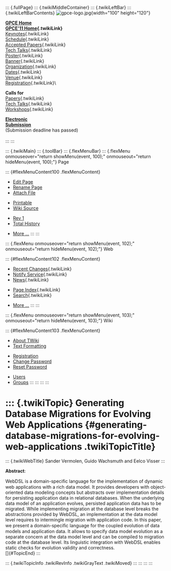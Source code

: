 ::: {.fullPage}
::: {.twikiMiddleContainer}
::: {.twikiLeftBar}
::: {.twikiLeftBarContents}
![gpce-logo.jpg](../pub/GPCE11/WebLeftBar/gpce-logo.jpg){width="100"
height="120"}

**[GPCE Home](http://program-transformation.org/Gpce)**\
**[GPCE\'11 Home](WebHome){.twikiLink}**\
[Keynotes](KeynoteSpeakers){.twikiLink}\
[Schedule](ConferenceProgram){.twikiLink}\
[Accepted Papers](AcceptedPapers){.twikiLink}\
[Tech Talks](TechTalks){.twikiLink}\
[Poster](Poster){.twikiLink}\
[Banner](Banner){.twikiLink}\
[Organization](ConferenceOrganization){.twikiLink}\
[Dates](ImportantDates){.twikiLink}\
[Venue](ConferenceVenue){.twikiLink}\
[Registration](ConferenceRegistration){.twikiLink}\

**Calls for**\
[Papers](CallForPapers){.twikiLink}\
[Tech Talks](CallForTechTalks){.twikiLink}\
[Workshops](Workshops){.twikiLink}

**[Electronic\
Submission](http://www.easychair.org/conferences/?conf=gpce11)**\
(Submission deadline has passed)\
\
:::
:::

::: {.twikiMain}
::: {.toolBar}
::: {.flexMenuBar}
::: {.flexMenu onmouseover="return showMenu(event, 100);" onmouseout="return hideMenu(event, 100);"}
Page

::: {#flexMenuContent100 .flexMenuContent}
-   [Edit
    Page](http://www.program-transformation.org/edit/GPCE11/GeneratingDatabaseMigrationsForEvolvingWebApplications?t=1536828808)
-   [Rename
    Page](http://www.program-transformation.org/rename/GPCE11/GeneratingDatabaseMigrationsForEvolvingWebApplications)
-   [Attach
    File](http://www.program-transformation.org/attach/GPCE11/GeneratingDatabaseMigrationsForEvolvingWebApplications)

<!-- -->

-   [Printable](http://www.program-transformation.org/view/GPCE11/GeneratingDatabaseMigrationsForEvolvingWebApplications?skin=print.pattern)
-   [Wiki
    Source](http://www.program-transformation.org/view/GPCE11/GeneratingDatabaseMigrationsForEvolvingWebApplications?skin=text&raw=on&contenttype=text/plain)

<!-- -->

-   [Rev
    1](http://www.program-transformation.org/view/GPCE11/GeneratingDatabaseMigrationsForEvolvingWebApplications?rev=1.1)
-   [Total
    History](http://www.program-transformation.org/rdiff/GPCE11/GeneratingDatabaseMigrationsForEvolvingWebApplications)

<!-- -->

-   [More
    \...](http://www.program-transformation.org/oops/GPCE11/GeneratingDatabaseMigrationsForEvolvingWebApplications?template=oopsmore&param1=1.1&param2=1.1)
:::
:::

::: {.flexMenu onmouseover="return showMenu(event, 102);" onmouseout="return hideMenu(event, 102);"}
Web

::: {#flexMenuContent102 .flexMenuContent}
-   [Recent Changes](WebChanges){.twikiLink}
-   [Notify Service](WebNotify){.twikiLink}
-   [News](WebNews){.twikiLink}

<!-- -->

-   [Page Index](WebIndex){.twikiLink}
-   [Search](WebSearch){.twikiLink}

<!-- -->

-   [More
    \...](http://www.program-transformation.org/oops/GPCE11/GeneratingDatabaseMigrationsForEvolvingWebApplications?template=oopsmore&param1=1.1&param2=1.1)
:::
:::

::: {.flexMenu onmouseover="return showMenu(event, 103);" onmouseout="return hideMenu(event, 103);"}
Wiki

::: {#flexMenuContent103 .flexMenuContent}
-   [About
    TWiki](http://www.program-transformation.org/view/TWiki/WebHome)
-   [Text
    Formatting](http://www.program-transformation.org/view/TWiki/TextFormattingRules)

<!-- -->

-   [Registration](http://www.program-transformation.org/view/TWiki/TWikiRegistration)
-   [Change
    Password](http://www.program-transformation.org/view/TWiki/ChangePassword)
-   [Reset
    Password](http://www.program-transformation.org/view/TWiki/ResetPassword)

<!-- -->

-   [Users](http://www.program-transformation.org/view/Main/TWikiUsers)
-   [Groups](http://www.program-transformation.org/view/Main/TWikiGroups)
:::
:::
:::
:::

::: {.twikiTopic}
Generating Database Migrations for Evolving Web Applications {#generating-database-migrations-for-evolving-web-applications .twikiTopicTitle}
============================================================

::: {.twikiWebTitle}
Sander Vermolen, Guido Wachsmuth and Eelco Visser
:::

**Abstract**:

WebDSL is a domain-speciﬁc language for the implementation of dynamic
web applications with a rich data model. It provides developers with
object-oriented data modeling concepts but abstracts over implementation
details for persisting application data in relational databases. When
the underlying data model of an application evolves, persisted
application data has to be migrated. While implementing migration at the
database level breaks the abstractions provided by WebDSL, an
implementation at the data model level requires to intermingle migration
with application code. In this paper, we present a domain-speciﬁc
language for the coupled evolution of data models and application data.
It allows to specify data model evolution as a separate concern at the
data model level and can be compiled to migration code at the database
level. Its linguistic integration with WebDSL enables static checks for
evolution validity and correctness.\
[]{#TopicEnd}
:::

::: {.twikiTopicInfo .twikiRevInfo .twikiGrayText .twikiMoved}
:::
:::
:::
:::
